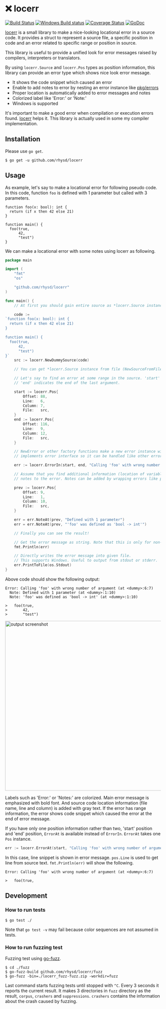 :x: locerr
==========
[![Build Status][build badge]][travis result]
[![Windows Build status][windows build badge]][appveyor result]
[![Coverage Status][coverage status]][coverage result]
[![GoDoc][godoc badge]][locerr document]

[locerr][locerr document] is a small library to make a nice-looking locational error in a source code.
It provides a struct to represent a source file, a specific position in code and an error related to
specific range or position in source.

This library is useful to provide a unified look for error messages raised by compilers, interpreters
or translators.

By using `locerr.Source` and `locerr.Pos` types as position information, this library can provide
an error type which shows nice look error message.

- It shows the code snippet which caused an error
- Enable to add notes to error by nesting an error instance like [pkg/errors](https://github.com/pkg/errors)
- Proper location is automatically added to error messages and notes
- Colorized label like 'Error:' or 'Note:'
- Windows is supported

It's important to make a good error when compilation or execution errors found. [locerr][locerr document]
helps it. This library is actually used in some my compiler implementation.

## Installation

Please use `go get`.

```console
$ go get -u github.com/rhysd/locerr
```

## Usage

As example, let's say to make a locational error for following pseudo code. In this code, function
`foo` is defined with 1 parameter but called with 3 parameters.

```
function foo(x: bool): int {
  return (if x then 42 else 21)
}

function main() {
  foo(true,
      42,
      "test")
}
```

We can make a locational error with some notes using locerr as following.

```go
package main

import (
	"fmt"
	"os"

	"github.com/rhysd/locerr"
)

func main() {
	// At first you should gain entire source as *locerr.Source instance.

	code :=
`function foo(x: bool): int {
  return (if x then 42 else 21)
}

function main() {
  foo(true,
      42,
      "test")
}`
	src := locerr.NewDummySource(code)

	// You can get *locerr.Source instance from file (NewSourceFromFile) or stdin (NewSourceFromStdin) also.

	// Let's say to find an error at some range in the source. 'start' indicates the head of the first argument.
    // 'end' indicates the end of the last argument.

	start := locerr.Pos{
		Offset: 88,
		Line:   6,
		Column: 7,
		File:   src,
	}
	end := locerr.Pos{
		Offset: 116,
		Line:   9,
		Column: 12,
		File:   src,
	}

	// NewError or other factory functions make a new error instance with the range. locerr.Error instance
	// implements error interface so it can be handled like other error types.

	err := locerr.ErrorIn(start, end, "Calling 'foo' with wrong number of argument")

	// Assume that you find additional information (location of variable and its type). Then you can add some
	// notes to the error. Notes can be added by wrapping errors like pkg/errors library.

	prev := locerr.Pos{
		Offset: 9,
		Line:   1,
		Column: 10,
		File:   src,
	}

	err = err.NoteAt(prev, "Defined with 1 parameter")
	err = err.NoteAt(prev, "'foo' was defined as 'bool -> int'")

	// Finally you can see the result!

	// Get the error message as string. Note that this is only for non-Windows OS.
	fmt.Println(err)

	// Directly writes the error message into given file.
	// This supports Windows. Useful to output from stdout or stderr.
	err.PrintToFile(os.Stdout)
}
```

Above code should show the following output:

```
Error: Calling 'foo' with wrong number of argument (at <dummy>:6:7)
  Note: Defined with 1 parameter (at <dummy>:1:10)
  Note: 'foo' was defined as 'bool -> int' (at <dummy>:1:10)

>   foo(true,
>       42,
>       "test")

```

<img src="https://github.com/rhysd/ss/blob/master/locerr/output.png?raw=true" width="547" alt="output screenshot"/>

Labels such as 'Error:' or 'Notes:' are colorized. Main error message is emphasized with bold font.
And source code location information (file name, line and column) is added with gray text.
If the error has range information, the error shows code snippet which caused the error at the end
of error message.

If you have only one position information rather than two, 'start' position and 'end' position,
`ErrorAt` is available instead of `ErrorIn`. `ErrorAt` takes one `Pos` instance.

```go
err := locerr.ErrorAt(start, "Calling 'foo' with wrong number of argument")
```

In this case, line snippet is shown in error message. `pos.Line` is used to get line from source text.
`fmt.Println(err)` will show the following.

```
Error: Calling 'foo' with wrong number of argument (at <dummy>:6:7)

>   foo(true,

```


## Development

### How to run tests

```console
$ go test ./
```

Note that `go test -v` may fail because color sequences are not assumed in tests.

### How to run fuzzing test

Fuzzing test using [go-fuzz][].

```console
$ cd ./fuzz
$ go-fuzz-build github.com/rhysd/locerr/fuzz
$ go-fuzz -bin=./locerr_fuzz-fuzz.zip -workdir=fuzz
```

Last command starts fuzzing tests until stopped with `^C`. Every 3 seconds it reports the current
result. It makes 3 directories in `fuzz` directory as the result, `corpus`, `crashers` and
`suppressions`. `crashers` contains the information about the crash caused by fuzzing.

[locerr document]: https://godoc.org/github.com/rhysd/locerr
[build badge]: https://travis-ci.org/rhysd/locerr.svg?branch=master
[travis result]: https://travis-ci.org/rhysd/locerr
[coverage status]: https://codecov.io/gh/rhysd/locerr/branch/master/graph/badge.svg
[coverage result]: https://codecov.io/gh/rhysd/locerr
[windows build badge]: https://ci.appveyor.com/api/projects/status/v4ghlgka6e6st2mn/branch/master?svg=true
[appveyor result]: https://ci.appveyor.com/project/rhysd/locerr/branch/master
[godoc badge]: https://godoc.org/github.com/rhysd/locerr?status.svg
[go-fuzz]: https://github.com/dvyukov/go-fuzz
